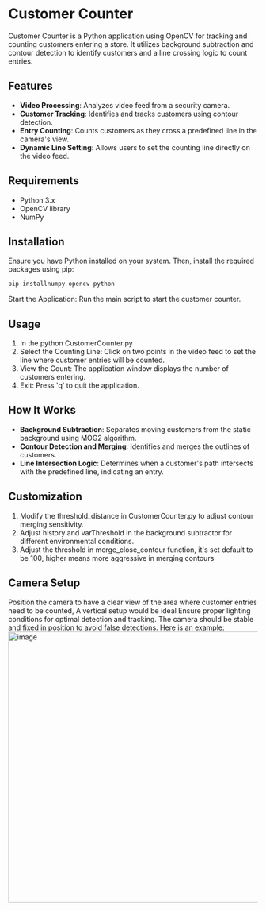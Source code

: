 # Customer Counter

Customer Counter is a Python application using OpenCV for tracking and counting customers entering a store. It utilizes background subtraction and contour detection to identify customers and a line crossing logic to count entries.

## Features

- **Video Processing**: Analyzes video feed from a security camera.
- **Customer Tracking**: Identifies and tracks customers using contour detection.
- **Entry Counting**: Counts customers as they cross a predefined line in the camera's view.
- **Dynamic Line Setting**: Allows users to set the counting line directly on the video feed.

## Requirements

- Python 3.x
- OpenCV library
- NumPy

## Installation

Ensure you have Python installed on your system. Then, install the required packages using pip:

```bash
pip installnumpy opencv-python
```
Start the Application: Run the main script to start the customer counter.

## Usage

1. In the python CustomerCounter.py
2. Select the Counting Line: Click on two points in the video feed to set the line where customer entries will be counted.
3. View the Count: The application window displays the number of customers entering.
4. Exit: Press 'q' to quit the application.

## How It Works

- **Background Subtraction**: Separates moving customers from the static background using MOG2 algorithm.
- **Contour Detection and Merging**: Identifies and merges the outlines of customers.
- **Line Intersection Logic**: Determines when a customer's path intersects with the predefined line, indicating an entry.

## Customization
1. Modify the threshold_distance in CustomerCounter.py to adjust contour merging sensitivity.
2. Adjust history and varThreshold in the background subtractor for different environmental conditions.
3. Adjust the threshold in merge_close_contour function, it's set default to be 100, higher means more aggressive in merging contours
    
## Camera Setup
Position the camera to have a clear view of the area where customer entries need to be counted, A vertical setup would be ideal
Ensure proper lighting conditions for optimal detection and tracking.
The camera should be stable and fixed in position to avoid false detections.
Here is an example:
<img width="546" alt="image" src="https://github.com/Stat27/Customer-Counter/assets/90141495/9b2b1b82-a027-4edb-b034-b246be6a3a85">
